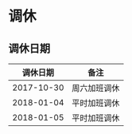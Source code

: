 # 调休

## 调休日期

 调休日期    | 备注
 -----------| ---
 2017-10-30 | 周六加班调休
 2018-01-04 | 平时加班调休
 2018-01-05 | 平时加班调休